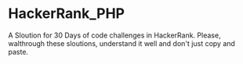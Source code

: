 # HackerRank_PHP
A Sloution for 30 Days of code challenges in HackerRank.
Please, walthrough these sloutions, understand it well and don't just copy and paste.
